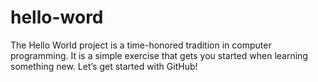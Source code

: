 # hello-word
The Hello World project is a time-honored tradition in computer programming. It is a simple exercise that gets you started when learning something new. Let’s get started with GitHub!
